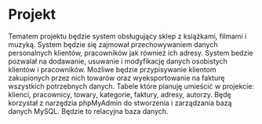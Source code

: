 # Projekt
Tematem projektu będzie system obsługujący sklep z książkami, filmami i muzyką.
System będzie się zajmował przechowywaniem danych personalnych klientów, pracowników jak również ich adresy. System bedzie pozwalał na dodawanie, usuwanie i modyfikację danych osobistych klientów i pracowników.
Możliwe będzie przypisywanie klientom zakupionych przez nich towarów oraz wyeksportowanie na fakturę wszystkich potrzebnych danych.
Tabele które planuję umieścić w projekcie: klienci, pracownicy, towary, kategorie, faktury, adresy, autorzy.
Będę korzystał z narzędzia phpMyAdmin do stworzenia i zarządzania bazą danych MySQL. 
Będzie to relacyjna baza danych.
